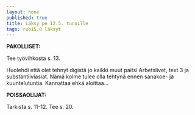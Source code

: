 ```yaml
---
layout: none
published: true
title: Läksy pe 12.5. tunnille
tags: rub15.8 läksyt
---
```

**PAKOLLISET:**

Tee työvihkosta s. 13.

Huolehdi että olet tehnyt digistä jo kaikki muut paitsi Arbetslivet, text 3 ja substantiiviasiat. Nämä kolme tulee olla tehtynä ennen sanakoe- ja kuuntelutuntia. Kannattaa ehkä aloittaa...

**POISSAOLIJAT:**

Tarkista s. 11-12. Tee s. 20.
